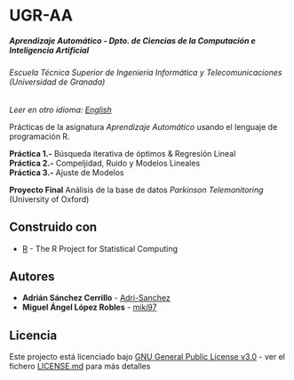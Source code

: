 # UGR-AA
##### Aprendizaje Automático - Dpto. de Ciencias de la Computación e Inteligencia Artificial
###### Escuela Técnica Superior de Ingeniería Informática y Telecomunicaciones (Universidad de Granada)

*Leer en otro idioma: [English](README.eng.md)*

Prácticas de la asignatura *Aprendizaje Automático* usando el lenguaje de programación R.  

**Práctica 1.-** Búsqueda iterativa de óptimos & Regresión Lineal  
**Práctica 2.-** Compeljidad, Ruido y Modelos Lineales  
**Práctica 3.-** Ajuste de Modelos  

**Proyecto Final** Análisis de la base de datos *Parkinson Telemonitoring* (University of Oxford)

## Construido con

* [R](https://www.r-project.org/) - The R Project for Statistical Computing  

## Autores

* **Adrián Sánchez Cerrillo** - [Adri-Sanchez](https://github.com/Adri-Sanchez)
* **Miguel Ángel López Robles** - [miki97](https://github.com/miki97)

## Licencia

Este projecto está licenciado bajo [GNU General Public License v3.0](http://www.gnu.org/licenses/) - ver el fichero [LICENSE.md](LICENSE.md) para más detalles
